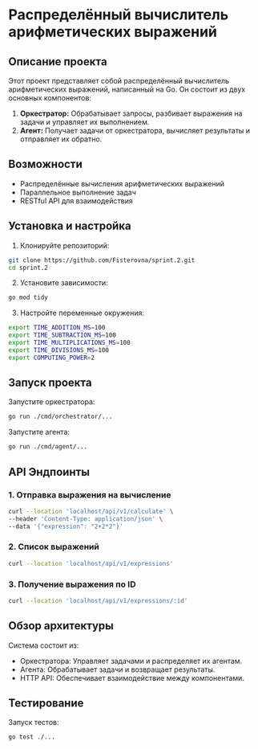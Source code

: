 # Распределённый вычислитель арифметических выражений

## Описание проекта
Этот проект представляет собой распределённый вычислитель арифметических выражений, написанный на Go. Он состоит из двух основных компонентов:
1. **Оркестратор:** Обрабатывает запросы, разбивает выражения на задачи и управляет их выполнением.
2. **Агент:** Получает задачи от оркестратора, вычисляет результаты и отправляет их обратно.

## Возможности
- Распределённые вычисления арифметических выражений
- Параллельное выполнение задач
- RESTful API для взаимодействия

## Установка и настройка
1. Клонируйте репозиторий:
```bash
git clone https://github.com/Fisterovna/sprint.2.git
cd sprint.2
```
2. Установите зависимости:
```bash
go mod tidy
```
3. Настройте переменные окружения:
```bash
export TIME_ADDITION_MS=100
export TIME_SUBTRACTION_MS=100
export TIME_MULTIPLICATIONS_MS=100
export TIME_DIVISIONS_MS=100
export COMPUTING_POWER=2
```

## Запуск проекта
Запустите оркестратора:
```bash
go run ./cmd/orchestrator/...
```
Запустите агента:
```bash
go run ./cmd/agent/...
```

## API Эндпоинты
### 1. Отправка выражения на вычисление
```bash
curl --location 'localhost/api/v1/calculate' \
--header 'Content-Type: application/json' \
--data '{"expression": "2+2*2"}'
```
### 2. Список выражений
```bash
curl --location 'localhost/api/v1/expressions'
```
### 3. Получение выражения по ID
```bash
curl --location 'localhost/api/v1/expressions/:id'
```

## Обзор архитектуры
Система состоит из:
- Оркестратора: Управляет задачами и распределяет их агентам.
- Агента: Обрабатывает задачи и возвращает результаты.
- HTTP API: Обеспечивает взаимодействие между компонентами.

## Тестирование
Запуск тестов:
```bash
go test ./...
```

